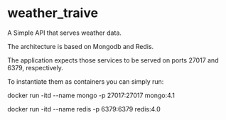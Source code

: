 # weather_traive

A Simple API that serves weather data.


The architecture is based on Mongodb and Redis.

The application expects those services to be served on ports 27017 and 6379, respectively.


To instantiate them as containers you can simply run:

docker run -itd --name mongo -p 27017:27017 mongo:4.1

docker run -itd --name redis -p 6379:6379 redis:4.0

